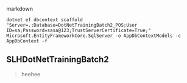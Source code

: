 markdown

```
dotnet ef dbcontext scaffold "Server=.;Database=DotNetTrainingBatch2_POS;User ID=sa;Password=sasa@123;TrustServerCertificate=True;" Microsoft.EntityFrameworkCore.SqlServer -o AppDbContextModels -c AppDbContext -f
```

## SLHDotNetTrainingBatch2

> heehee